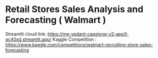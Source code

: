 # Retail Stores Sales Analysis and Forecasting ( Walmart )
Streamlit cloud link: https://me-vedant-capstone-v2-app3-gc40xd.streamlit.app/
Kaggle Competition : https://www.kaggle.com/competitions/walmart-recruiting-store-sales-forecasting
